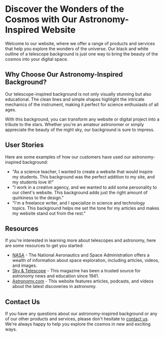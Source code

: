 <!--font:IBM Plex Sans-->

# Discover the Wonders of the Cosmos with Our Astronomy-Inspired Website

Welcome to our website, where we offer a range of products and services that help you explore the wonders of the universe. Our black and white outline of a telescope background is just one way to bring the beauty of the cosmos into your digital space.

## Why Choose Our Astronomy-Inspired Background?

Our telescope-inspired background is not only visually stunning but also educational. The clean lines and simple shapes highlight the intricate mechanics of the instrument, making it perfect for science enthusiasts of all ages.

With this background, you can transform any website or digital project into a tribute to the stars. Whether you're an amateur astronomer or simply appreciate the beauty of the night sky, our background is sure to impress.

## User Stories

Here are some examples of how our customers have used our astronomy-inspired background:

- "As a science teacher, I wanted to create a website that would inspire my students. This background was the perfect addition to my site, and my students love it!"
- "I work in a creative agency, and we wanted to add some personality to our client's website. This background adds just the right amount of quirkiness to the design."
- "I'm a freelance writer, and I specialize in science and technology topics. This background helps me set the tone for my articles and makes my website stand out from the rest."

## Resources

If you're interested in learning more about telescopes and astronomy, here are some resources to get you started:

- [NASA](#) - The National Aeronautics and Space Administration offers a wealth of information about space exploration, including articles, videos, and images.
- [Sky & Telescope](#) - This magazine has been a trusted source for astronomy news and education since 1941.
- [Astronomy.com](#) - This website features articles, podcasts, and videos about the latest discoveries in astronomy.

## Contact Us

If you have any questions about our astronomy-inspired background or any of our other products and services, please don't hesitate to [contact us](#). We're always happy to help you explore the cosmos in new and exciting ways.

<!--

Write me content for website with wallpaper which alt text is:

"A black and white outline of a telescope, with clean lines and simple shapes that highlight the intricate mechanics of the instrument."

The name/title of the page should not be 1:1 copy of the alt text but rather a real content of the website which is using this wallpaper.

- Use markdown format 
- Start with heading
- Heading should be short and concise
- The content should look like a real website 
- The website should not be about the wallpaper, wallpaper is just a related background
- Heading should be contain work "wallpaper" or "background"
- Include real sections like references, contact, user stories, etc. use things relevant to the page purpose.
- Feel free to use structure like headings, bullets, numbering, blockquotes, paragraphs, horizontal lines, etc.
- You can use formatting like bold or _italic_
- You can include UTF-8 emojis
- Links should be only #hash anchors (and you can refer to the document itself)
- Do not include images


---


# Explore the Cosmos with Our Telescope-Inspired Wallpaper

Welcome to our website, where we offer a range of products and services that help you explore the wonders of the universe. Our telescope-inspired wallpaper is just one way to bring the beauty of the cosmos into your home or office.

## Why Choose Our Wallpaper?

Our black and white outline of a telescope wallpaper is not only visually stunning but also educational. The clean lines and simple shapes highlight the intricate mechanics of the instrument, making it perfect for science enthusiasts of all ages.

With this wallpaper, you can transform any space into a tribute to the stars. Whether you're an amateur astronomer or simply appreciate the beauty of the night sky, our wallpaper is sure to impress.

## User Stories

Here are some examples of how our customers have used our telescope-inspired wallpaper:

- "I installed this wallpaper in my son's bedroom, and he loves it! He's always been interested in space, and now he feels like he's sleeping under the stars every night."
- "As an astrophysics professor, I wanted to create a space-themed classroom that would inspire my students. This wallpaper was the perfect addition to my decor."
- "I work in a creative agency, and we wanted to add some personality to our conference room. This wallpaper adds just the right amount of quirkiness to the space."

## References

If you're interested in learning more about telescopes and astronomy, here are some resources to get you started:

- [NASA](#) - The National Aeronautics and Space Administration offers a wealth of information about space exploration, including articles, videos, and images.
- [Sky & Telescope](#) - This magazine has been a trusted source for astronomy news and education since 1941.
- [Astronomy.com](#) - This website features articles, podcasts, and videos about the latest discoveries in astronomy.

## Contact Us

If you have any questions about our telescope-inspired wallpaper or any of our other products and services, please don't hesitate to [contact us](#). We're always happy to help you explore the cosmos in new and exciting ways.


---


Heading should not include word "wallpaper". The website should not be about the wallpaper itself, wallpaper is just a related background, rewrite whole content.


---


# Discover the Wonders of the Cosmos with Our Astronomy-Inspired Website

Welcome to our website, where we offer a range of products and services that help you explore the wonders of the universe. Our black and white outline of a telescope background is just one way to bring the beauty of the cosmos into your digital space.

## Why Choose Our Astronomy-Inspired Background?

Our telescope-inspired background is not only visually stunning but also educational. The clean lines and simple shapes highlight the intricate mechanics of the instrument, making it perfect for science enthusiasts of all ages.

With this background, you can transform any website or digital project into a tribute to the stars. Whether you're an amateur astronomer or simply appreciate the beauty of the night sky, our background is sure to impress.

## User Stories

Here are some examples of how our customers have used our astronomy-inspired background:

- "As a science teacher, I wanted to create a website that would inspire my students. This background was the perfect addition to my site, and my students love it!"
- "I work in a creative agency, and we wanted to add some personality to our client's website. This background adds just the right amount of quirkiness to the design."
- "I'm a freelance writer, and I specialize in science and technology topics. This background helps me set the tone for my articles and makes my website stand out from the rest."

## Resources

If you're interested in learning more about telescopes and astronomy, here are some resources to get you started:

- [NASA](#) - The National Aeronautics and Space Administration offers a wealth of information about space exploration, including articles, videos, and images.
- [Sky & Telescope](#) - This magazine has been a trusted source for astronomy news and education since 1941.
- [Astronomy.com](#) - This website features articles, podcasts, and videos about the latest discoveries in astronomy.

## Contact Us

If you have any questions about our astronomy-inspired background or any of our other products and services, please don't hesitate to [contact us](#). We're always happy to help you explore the cosmos in new and exciting ways.

-->
